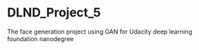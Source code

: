 # DLND_Project_5
The face generation project using GAN for Udacity deep learning foundation nanodegree
